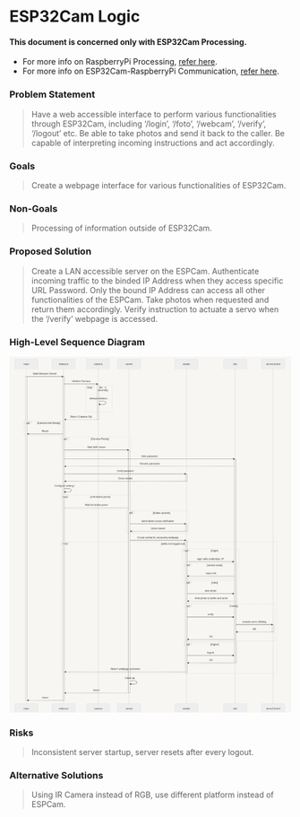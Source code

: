 # ESP32Cam Logic

#### This document is concerned only with ESP32Cam Processing.<br>
- For more info on RaspberryPi Processing, [refer here](/raspberrypi/README.md).
- For more info on ESP32Cam-RaspberryPi Communication, [refer here](/README.md).

### Problem Statement
> Have a web accessible interface to perform various functionalities through ESP32Cam,
> including ‘/login’, ‘/foto’, ‘/webcam’, ‘/verify’, ‘/logout’ etc. Be able to
> take photos and send it back to the caller. Be capable of interpreting incoming
> instructions and act accordingly.

### Goals
> Create a webpage interface for various functionalities of ESP32Cam.

### Non-Goals
> Processing of information outside of ESP32Cam.

### Proposed Solution
> Create a LAN accessible server on the ESPCam. Authenticate incoming traffic
> to the binded IP Address when they access specific URL Password. Only the bound
> IP Address can access all other functionalities of the ESPCam. Take photos when
> requested and return them accordingly. Verify instruction to actuate a servo when
> the ‘/verify’ webpage is accessed.

### High-Level Sequence Diagram
![ESP32Cam functions Sequence Diagram](/assets/ESP32Cam-Sequence_Diagram.png)

### Risks
> Inconsistent server startup, server resets after every logout.

### Alternative Solutions
> Using IR Camera instead of RGB, use different platform instead of ESPCam.
